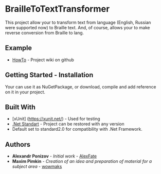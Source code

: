 # BrailleToTextTransformer
This project allow your to transform text from language (English, Russian were supported now) to Braille text.
And, of course, allows your to make reverse conversion from Braille to lang.
## Example
* [HowTo](https://github.com/AlexFate/BrailleToTextTransformer/wiki) - Project wiki on github
## Getting Started - Installation
Your can use it as NuGetPackage, or download, compile and add reference on it in your project.
## Built With
* [xUnit] (https://xunit.net/) - Used for testing
* [.Net Standart](https://docs.microsoft.com/en-us/dotnet/standard/net-standard) - Project can be restored with any version
* Default set to standard2.0 for compatibility with .Net Framework.
## Authors
* **Alexandr Ponizov** - *Initial work* - [AlexFate](https://github.com/AlexFate)
* **Maxim Pimkin** - *Creation of an idea and preparation of material for a subject area* - [wowmaks](https://gitlab.com/wowmaks)
